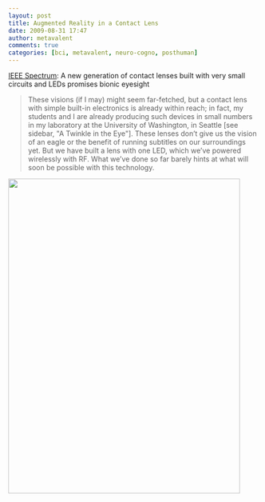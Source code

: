 ```yaml
---
layout: post
title: Augmented Reality in a Contact Lens
date: 2009-08-31 17:47
author: metavalent
comments: true
categories: [bci, metavalent, neuro-cogno, posthuman]
---
```

<a href="http://spectrum.ieee.org/biomedical/bionics/augmented-reality-in-a-contact-lens/0">IEEE Spectrum</a>: A new generation of contact lenses built with very small circuits and LEDs promises bionic eyesight
<blockquote>These visions (if I may) might seem far-fetched, but a contact lens with simple built-in electronics is already within reach; in fact, my students and I are already producing such devices in small numbers in my laboratory at the University of Washington, in Seattle [see sidebar, "A Twinkle in the Eye"]. These lenses don’t give us the vision of an eagle or the benefit of running subtitles on our surroundings yet. But we have built a lens with one LED, which we’ve powered wirelessly with RF. What we’ve done so far barely hints at what will soon be possible with this technology.</blockquote>
<img alt="" src="http://metavalent.com/assets/images/led.contact.lens.jpg" title="Bionic Sight within sight" class="aligncenter loading="lazy" width="464" height="630" />


